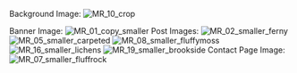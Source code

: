 




Background Image:
![MR_10_crop](https://user-images.githubusercontent.com/80227452/137837955-a0802e33-72fe-4e1c-8fd6-5b1ada72af0d.jpg)


Banner Image:
![MR_01_copy_smaller](https://user-images.githubusercontent.com/80227452/138245591-cc754ef7-053a-4a39-be37-04d5c60933ae.jpg)
Post Images:
![MR_02_smaller_ferny](https://user-images.githubusercontent.com/80227452/138235538-25935034-c8c9-4335-a309-8f026dca1d37.jpg)
![MR_05_smaller_carpeted](https://user-images.githubusercontent.com/80227452/138238856-071552d0-23b8-4d35-950e-73a3a08d81fd.jpg)
![MR_08_smaller_fluffymoss](https://user-images.githubusercontent.com/80227452/138238858-40fbc705-be39-4c05-95ec-dd0225f69cdb.jpg)
![MR_16_smaller_lichens](https://user-images.githubusercontent.com/80227452/138238859-46e3fdb3-12d7-4546-99f5-958a01b9c8d4.jpg)
![MR_19_smaller_brookside](https://user-images.githubusercontent.com/80227452/138238862-3fe67a27-d008-4077-b8ce-4440652ec8b7.jpg)
Contact Page Image:
![MR_07_smaller_fluffrock](https://user-images.githubusercontent.com/80227452/138248125-888109ae-7ccc-4da2-b97a-f4cf06cd3aee.jpg)
